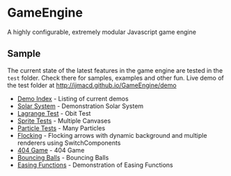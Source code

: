 GameEngine
==========

A highly configurable, extremely modular Javascript game engine

Sample
------

The current state of the latest features in the game engine are tested in the `test` folder.
Check there for samples, examples and other fun.
Live demo of the test folder at http://ijmacd.github.io/GameEngine/demo

* [Demo Index](http://ijmacd.github.io/GameEngine/demo/) - Listing of current demos
* [Solar System](http://ijmacd.github.io/GameEngine/demo/solar/) - Demonstration Solar System
* [Lagrange Test](http://ijmacd.github.io/GameEngine/demo/lagrange/) - Obit Test
* [Sprite Tests](http://ijmacd.github.io/GameEngine/demo/sprites/) - Multiple Canvases
* [Particle Tests](http://ijmacd.github.io/GameEngine/demo/particles/) - Many Particles
* [Flocking](http://ijmacd.github.io/GameEngine/demo/flocking/) - Flocking arrows with dynamic background and multiple renderers using SwitchComponents
* [404 Game](http://ijmacd.github.io/GameEngine/demo/ilearner404/) - 404 Game
* [Bouncing Balls](http://ijmacd.github.io/GameEngine/demo/balls/) - Bouncing Balls
* [Easing Functions](http://ijmacd.github.io/GameEngine/demo/easing/) - Demonstration of Easing Functions

